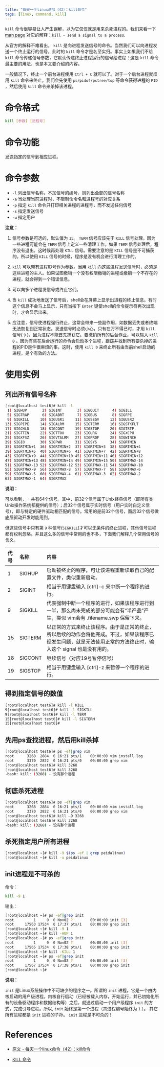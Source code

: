 ```yaml
---
title: "每天一个linux命令（42）：kill命令"
tags: [linux, command, kill]
---
```


`kill` 命令很容易让人产生误解，以为它仅仅就是用来杀死进程的。我们来看一下 [man page](http://man7.org/linux/man-pages/man2/kill.2.html) 对它的解释：`kill - send a signal to a process`.

从官方的解释不难看出， `kill` 是向进程发送信号的命令。当然我们可以向进程发送一个终止运行的信号，此时的 `kill` 命令才是名至实归。事实上如果我们不给 `kill` 命令传递信号参数，它默认传递终止进程运行的信号给进程！这是 `kill` 命令最主要的用法，也是本文要介绍的内容。

一般情况下，终止一个前台进程使用 `Ctrl + C` 就可以了。对于一个后台进程就须用 `kill` 命令来终止。我们会先使用 `ps/pidof/pstree/top` 等命令获得进程的 `PID` ，然后使用 `kill` 命令来杀掉该进程。

# 命令格式

```sh
kill [参数] [进程号]
```

# 命令功能

发送指定的信号到相应进程。

# 命令参数


- `-l`  列出信号名称，不加信号的编号，则列出全部的信号名称
- `-a`  当处理当前进程时，不限制命令名和进程号的对应关系
- `-p`  指定 `kill` 命令只打印相关进程的进程号，而不发送任何信号
- `-s`  指定发送信号
- `-u`  指定用户

**注意：**

1. 信号参数是可选的，默认值为 `15`。 `TERM` 信号应该先于 `KILL` 信号处理。因为一些进程可能会在 `TERM` 信号上定义一些清理工作。如果 `TERM` 信号处理后，程序没有退出，这时候再处理 `KILL` 信号。需要注意的是 `KILL` 信号是不可捕获的。所以使用 `KILL` 信号的时候，程序是没有机会进行清理工作的。

2. `kill` 可以带有进程ID号作为参数。当用 `kill` 向这些进程发送信号时，必须是这些进程的主人。如果试图撤销一个没有权限撤销的进程或撤销一个不存在的进程，就会得到一个错误信息。

3. 可以向多个进程发信号或终止它们。

4. 当 `kill` 成功地发送了信号后，shell会在屏幕上显示出进程的终止信息。有时这个信息不会马上显示，只有当按下 `Enter` 键使shell的命令提示符再次出现时，才会显示出来。

5. 应注意，信号使进程强行终止，这常会带来一些副作用，如数据丢失或者终端无法恢复到正常状态。发送信号时必须小心，只有在万不得已时，才用 `kill` 信号( `9` )，因为进程不能首先捕获它。要撤销所有的后台作业，可以输入 `kill 0` 。因为有些在后台运行的命令会启动多个进程，跟踪并找到所有要杀掉的进程的PID是件很麻烦的事。这时，使用 `kill 0` 来终止所有由当前shell启动的进程，是个有效的方法。

# 使用实例

## 列出所有信号名称

```sh
[root@localhost test6]# kill -l
 1) SIGHUP       2) SIGINT       3) SIGQUIT      4) SIGILL
 5) SIGTRAP      6) SIGABRT      7) SIGBUS       8) SIGFPE
 9) SIGKILL     10) SIGUSR1     11) SIGSEGV     12) SIGUSR2
13) SIGPIPE     14) SIGALRM     15) SIGTERM     16) SIGSTKFLT
17) SIGCHLD     18) SIGCONT     19) SIGSTOP     20) SIGTSTP
21) SIGTTIN     22) SIGTTOU     23) SIGURG      24) SIGXCPU
25) SIGXFSZ     26) SIGVTALRM   27) SIGPROF     28) SIGWINCH
29) SIGIO       30) SIGPWR      31) SIGSYS      34) SIGRTMIN
35) SIGRTMIN+1  36) SIGRTMIN+2  37) SIGRTMIN+3  38) SIGRTMIN+4
39) SIGRTMIN+5  40) SIGRTMIN+6  41) SIGRTMIN+7  42) SIGRTMIN+8
43) SIGRTMIN+9  44) SIGRTMIN+10 45) SIGRTMIN+11 46) SIGRTMIN+12
47) SIGRTMIN+13 48) SIGRTMIN+14 49) SIGRTMIN+15 50) SIGRTMAX-14
51) SIGRTMAX-13 52) SIGRTMAX-12 53) SIGRTMAX-11 54) SIGRTMAX-10
55) SIGRTMAX-9  56) SIGRTMAX-8  57) SIGRTMAX-7  58) SIGRTMAX-6
59) SIGRTMAX-5  60) SIGRTMAX-4  61) SIGRTMAX-3  62) SIGRTMAX-2
63) SIGRTMAX-1  64) SIGRTMAX
```

**说明：**

可以看到，一共有64个信号。其中，前32个信号属于Unix经典信号（即所有类Unix操作系统都提供的信号）；后32个信号属于实时信号（用户实时自定义信号），即与特定的硬件驱动相匹配的信号。常用的是前32个信号，而后32个信号做底层驱动开发时能用到。

但这些信号中只有第 `9` 种信号(`SIGKILL`)才可以无条件的终止进程，其他信号进程都有权利忽略。并且这么多的信号中常用的也不多，下面我们解释几个常用信号的含义。

|代号 |名称  |内容|
|:----|:-----|:--|
|1    |SIGHUP|启动被终止的程序，可让该进程重新读取自己的配置文件，类似重新启动。|
|2    |SIGINT|相当于用键盘输入 [ctrl]-c 来中断一个程序的进行。|
|9    |SIGKILL|代表强制中断一个程序的进行，如果该程序进行到一半，那么尚未完成的部分可能会有“半产品”产生，类似 vim会有 .filename.swp 保留下来。|
|15   |SIGTERM|以正常的方式来终止该程序。由于是正常的终止，所以后续的动作会将他完成。不过，如果该程序已经发生问题，就是无法使用正常的方法终止时，输入这个 signal 也是没有用的。|
|18   |SIGCONT|继续信号（对应19号暂停信号）|
|19   |SIGSTOP|相当于用键盘输入 [ctrl]-z 来暂停一个程序的进行。|

## 得到指定信号的数值

```sh
[root@localhost test6]# kill -l KILL
9[root@localhost test6]# kill -l SIGKILL
9[root@localhost test6]# kill -l TERM
15[root@localhost test6]# kill -l SIGTERM
15[root@localhost test6]#
```

## 先用ps查找进程，然后用kill杀掉

```sh
[root@localhost test6]# ps -ef|grep vim 
root      3268  2884  0 16:21 pts/1    00:00:00 vim install.log
root      3370  2822  0 16:21 pts/0    00:00:00 grep vim
[root@localhost test6]# kill 3268 
[root@localhost test6]# kill 3268 
-bash: kill: (3268) - 没有那个进程
```

## 彻底杀死进程

```sh
[root@localhost test6]# ps -ef|grep vim 
root      3268  2884  0 16:21 pts/1    00:00:00 vim install.log
root      3370  2822  0 16:21 pts/0    00:00:00 grep vim
[root@localhost test6]# kill –9 3268 
[root@localhost test6]# kill 3268 
-bash: kill: (3268) - 没有那个进程
```

## 杀死指定用户所有进程

```sh
[root@localhost ~]# kill -9 $(ps -ef | grep peidalinux) 
[root@localhost ~]# kill -u peidalinux
```

## init进程是不可杀的

命令：
```sh
kill -9 1
```
输出：
```sh
[root@localhost ~]# ps -ef|grep init
root         1     0  0 Nov02 ?        00:00:00 init [3]
root     17563 17534  0 17:37 pts/1    00:00:00 grep init
[root@localhost ~]# kill -9 1
[root@localhost ~]# kill -HUP 1
[root@localhost ~]# ps -ef|grep init
root         1     0  0 Nov02 ?        00:00:00 init [3]
root     17565 17534  0 17:38 pts/1    00:00:00 grep init
[root@localhost ~]# kill -KILL 1
[root@localhost ~]# ps -ef|grep init
root         1     0  0 Nov02 ?        00:00:00 init [3] 
root     17567 17534  0 17:38 pts/1    00:00:00 grep init
[root@localhost ~]#
```

**说明：**

`init` 是Linux系统操作中不可缺少的程序之一。所谓的 `init` 进程，它是一个由内核启动的用户级进程。内核自行启动（已经被载入内存，开始运行，并已初始化所有的设备驱动程序和数据结构等）之后，就通过启动一个用户级程序 `init` 的方式，完成引导进程。所以, `init` 始终是第一个进程（其进程编号始终为 `1` ）。 其它所有进程都是 `init` 进程的子孙。 `init` 进程是不可杀的！

# References

- [原文 - 每天一个linux命令（42）：kill命令](https://www.cnblogs.com/peida/archive/2012/12/20/2825837.html)

- [KILL 命令](http://man7.org/linux/man-pages/man1/kill.1.html)
